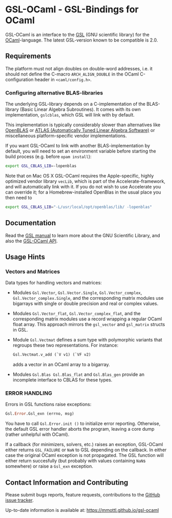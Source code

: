 # GSL-OCaml - GSL-Bindings for OCaml

GSL-OCaml is an interface to the [GSL](http://www.gnu.org/software/gsl)
(GNU scientific library) for the [OCaml](http://www.ocaml.org)-language.
The latest GSL-version known to be compatible is 2.0.

## Requirements

The platform must not align doubles on double-word addresses, i.e. it should not
define the C-macro `ARCH_ALIGN_DOUBLE` in the OCaml C-configuration header in
`<caml/config.h>`.

### Configuring alternative BLAS-libraries

The underlying GSL-library depends on a C-implementation of the BLAS-library
(Basic Linear Algebra Subroutines). It comes with its own implementation,
`gslcblas`, which GSL will link with by default.

This implementation is typically considerably slower than alternatives like
[OpenBLAS](http://www.openblas.net) or [ATLAS (Automatically Tuned Linear
Algebra Software)](http://math-atlas.sourceforge.net) or miscellaneous
platform-specific vendor implementations.

If you want GSL-OCaml to link with another BLAS-implementation by default, you
will need to set an environment variable before starting the build process (e.g.
before `opam install`):

```sh
export GSL_CBLAS_LIB=-lopenblas
```

Note that on Mac OS X GSL-OCaml requires the Apple-specific, highly optimized
vendor library `vecLib`, which is part of the Accelerate-framework, and will
automatically link with it. If you do not wish to use Accelerate you can
override it; for a Homebrew-installed OpenBlas in the usual place you then
need to

```sh
export GSL_CBLAS_LIB="-L/usr/local/opt/openblas/lib/ -lopenblas"
```

## Documentation

Read the [GSL manual](http://www.gnu.org/software/gsl/manual/html_node) to learn
more about the GNU Scientific Library, and also the
[GSL-OCaml API](http://mmottl.github.io/gsl-ocaml/api/gsl).

## Usage Hints

### Vectors and Matrices

Data types for handling vectors and matrices:

- Modules `Gsl.Vector`, `Gsl.Vector.Single`, `Gsl.Vector_complex`,
  `Gsl.Vector_complex.Single`, and the corresponding matrix modules use
  bigarrays with single or double precision and real or complex values.

- Modules `Gsl.Vector_flat`, `Gsl.Vector_complex_flat`, and the corresponding
  matrix modules use a record wrapping a regular OCaml float array. This
  approach mirrors the `gsl_vector` and `gsl_matrix` structs in GSL.

- Module `Gsl.Vectmat` defines a sum type with polymorphic variants
  that regroups these two representations. For instance:

  ```ocaml
  Gsl.Vectmat.v_add (`V v1) (`VF v2)
  ```

  adds a vector in an OCaml array to a bigarray.

- Modules `Gsl.Blas Gsl.Blas_flat` and `Gsl.Blas_gen` provide an incomplete
  interface to CBLAS for these types.

### ERROR HANDLING

Errors in GSL functions raise exceptions:

```ocaml
Gsl.Error.Gsl_exn (errno, msg)
```

You have to call `Gsl.Error.init ()` to initialize error reporting. Otherwise,
the default GSL error handler aborts the program, leaving a core dump (rather
unhelpful with OCaml).

If a callback (for minimizers, solvers, etc.) raises an exception, GSL-OCaml
either returns `GSL_FAILURE` or `NaN` to GSL depending on the callback.
In either case the original OCaml exception is not propagated. The GSL function
will either return succesfully (but probably with values containing `NaN`s
somewhere) or raise a `Gsl_exn` exception.

## Contact Information and Contributing

Please submit bugs reports, feature requests, contributions to the
[GitHub issue tracker](https://github.com/mmottl/gsl-ocaml/issues).

Up-to-date information is available at: <https://mmottl.github.io/gsl-ocaml>
